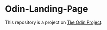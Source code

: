 # Odin-Landing-Page
This repository is a project on [The Odin Project](https://www.theodinproject.com/lessons/foundations-landing-page).

